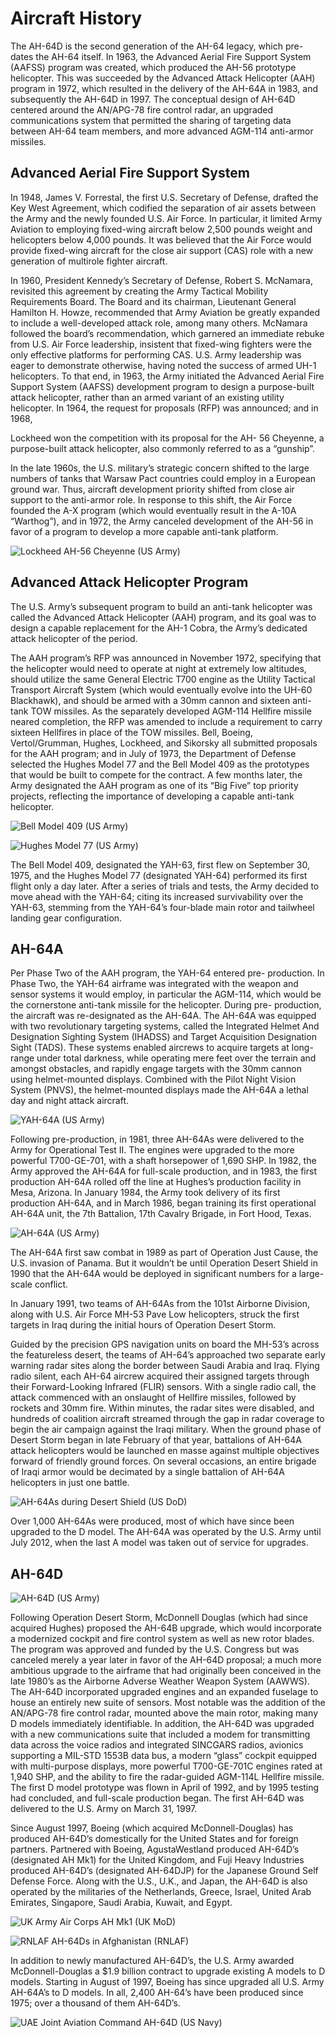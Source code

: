 # Aircraft History

The AH-64D is the second generation of the AH-64 legacy, which pre-dates the AH-64 itself. In 1963, the
Advanced Aerial Fire Support System (AAFSS) program was created, which produced the AH-56 prototype
helicopter. This was succeeded by the Advanced Attack Helicopter (AAH) program in 1972, which resulted in the
delivery of the AH-64A in 1983, and subsequently the AH-64D in 1997. The conceptual design of AH-64D centered
around the AN/APG-78 fire control radar, an upgraded communications system that permitted the sharing of
targeting data between AH-64 team members, and more advanced AGM-114 anti-armor missiles.


## Advanced Aerial Fire Support System

In 1948, James V. Forrestal, the first U.S. Secretary of Defense, drafted the Key West Agreement, which codified
the separation of air assets between the Army and the newly founded U.S. Air Force. In particular, it limited Army
Aviation to employing fixed-wing aircraft below 2,500 pounds weight and helicopters below 4,000 pounds. It was
believed that the Air Force would provide fixed-wing aircraft for the close air support (CAS) role with a new
generation of multirole fighter aircraft.

In 1960, President Kennedy’s Secretary of Defense, Robert S. McNamara, revisited this agreement by creating
the Army Tactical Mobility Requirements Board. The Board and its chairman, Lieutenant General Hamilton H.
Howze, recommended that Army Aviation be greatly expanded to include a well-developed attack role, among
many others. McNamara followed the board’s recommendation, which garnered an immediate rebuke from U.S.
Air Force leadership, insistent that fixed-wing fighters were the only effective platforms for performing CAS.
U.S. Army leadership was eager to demonstrate otherwise, having noted the success of armed UH-1 helicopters.
To that end, in 1963, the Army initiated the Advanced Aerial Fire Support System (AAFSS) development program
to design a purpose-built attack helicopter, rather than an armed variant of an existing utility helicopter. In 1964,
the request for proposals (RFP) was announced; and in 1968,                                                          

Lockheed won the competition with its proposal for the AH-
56 Cheyenne, a purpose-built attack helicopter, also
commonly referred to as a “gunship”.

In the late 1960s, the U.S. military’s strategic concern shifted
to the large numbers of tanks that Warsaw Pact countries
could employ in a European ground war. Thus, aircraft
development priority shifted from close air support to the
anti-armor role. In response to this shift, the Air Force
founded the A-X program (which would eventually result in
the A-10A “Warthog”), and in 1972, the Army canceled
development of the AH-56 in favor of a program to develop
a more capable anti-tank platform.
                                                      
                                                      
                                                      
![Lockheed AH-56 Cheyenne (US Army)            ](img/img-30-1-screen.jpg)



## Advanced Attack Helicopter Program

The U.S. Army’s subsequent program to build an anti-tank helicopter was called the Advanced Attack Helicopter
(AAH) program, and its goal was to design a capable replacement for the AH-1 Cobra, the Army’s dedicated
attack helicopter of the period.

The AAH program’s RFP was announced in November 1972, specifying that the helicopter would need to operate
at night at extremely low altitudes, should utilize the same General Electric T700 engine as the Utility Tactical
Transport Aircraft System (which would eventually evolve into the UH-60 Blackhawk), and should be armed with
a 30mm cannon and sixteen anti-tank TOW missiles. As the separately developed AGM-114 Hellfire missile neared
completion, the RFP was amended to include a requirement to carry sixteen Hellfires in place of the TOW missiles.
Bell, Boeing, Vertol/Grumman, Hughes, Lockheed, and Sikorsky all submitted proposals for the AAH program;
and in July of 1973, the Department of Defense selected the Hughes Model 77 and the Bell Model 409 as the
prototypes that would be built to compete for the contract. A few months later, the Army designated the AAH
program as one of its “Big Five” top priority projects, reflecting the importance of developing a capable anti-tank
helicopter.




![Bell Model 409 (US Army)                                   ](img/img-31-2-screen.jpg)

![Hughes Model 77 (US Army)](img/img-31-3-screen.jpg)


The Bell Model 409, designated the YAH-63, first flew on September 30, 1975, and the Hughes Model 77
(designated YAH-64) performed its first flight only a day later. After a series of trials and tests, the Army decided
to move ahead with the YAH-64; citing its increased survivability over the YAH-63, stemming from the YAH-64’s
four-blade main rotor and tailwheel landing gear configuration.


## AH-64A

Per Phase Two of the AAH program, the YAH-64 entered pre-
production. In Phase Two, the YAH-64 airframe was
integrated with the weapon and sensor systems it would
employ, in particular the AGM-114, which would be the
cornerstone anti-tank missile for the helicopter. During pre-
production, the aircraft was re-designated as the AH-64A.
The AH-64A was equipped with two revolutionary targeting
systems, called the Integrated Helmet And Designation
Sighting System (IHADSS) and Target Acquisition
Designation Sight (TADS). These systems enabled aircrews
to acquire targets at long-range under total darkness, while
operating mere feet over the terrain and amongst obstacles,
and rapidly engage targets with the 30mm cannon using
helmet-mounted displays. Combined with the Pilot Night Vision System (PNVS), the helmet-mounted displays
made the AH-64A a lethal day and night attack aircraft.

![YAH-64A (US Army)](img/img-31-4-screen.jpg)

Following pre-production, in 1981, three AH-64As were
delivered to the Army for Operational Test II. The engines
were upgraded to the more powerful T700-GE-701, with a
shaft horsepower of 1,690 SHP. In 1982, the Army approved
the AH-64A for full-scale production, and in 1983, the first
production AH-64A rolled off the line at Hughes’s production
facility in Mesa, Arizona. In January 1984, the Army took
delivery of its first production AH-64A, and in March 1986,
began training its first operational AH-64A unit, the 7th
Battalion, 17th Cavalry Brigade, in Fort Hood, Texas.

![AH-64A (US Army)                     ](img/img-31-5-screen.jpg)

The AH-64A first saw combat in 1989 as part of Operation Just Cause, the U.S. invasion of Panama. But it wouldn’t
be until Operation Desert Shield in 1990 that the AH-64A would be deployed in significant numbers for a large-
scale conflict.

In January 1991, two teams of AH-64As from the 101st Airborne
Division, along with U.S. Air Force MH-53 Pave Low helicopters, struck
the first targets in Iraq during the initial hours of Operation Desert
Storm.

Guided by the precision GPS navigation units on board the MH-53’s
across the featureless desert, the teams of AH-64’s approached two
separate early warning radar sites along the border between Saudi
Arabia and Iraq. Flying radio silent, each AH-64 aircrew acquired their
assigned targets through their Forward-Looking Infrared (FLIR)
sensors. With a single radio call, the attack commenced with an
onslaught of Hellfire missiles, followed by rockets and 30mm fire.
Within minutes, the radar sites were disabled, and hundreds of
coalition aircraft streamed through the gap in radar coverage to begin
the air campaign against the Iraqi military.
When the ground phase of Desert Storm began in late February of
that year, battalions of AH-64A attack helicopters would be launched
en masse against multiple objectives forward of friendly ground
forces. On several occasions, an entire brigade of Iraqi armor would
be decimated by a single battalion of AH-64A helicopters in just one
battle.

![AH-64As during Desert Shield (US DoD)](img/img-32-1-screen.jpg)

Over 1,000 AH-64As were produced, most of which have since been upgraded to the D model. The AH-64A was
operated by the U.S. Army until July 2012, when the last A model was taken out of service for upgrades.


## AH-64D

![AH-64D (US Army)](img/img-32-2-screen.jpg)

Following Operation Desert Storm, McDonnell Douglas
(which had since acquired Hughes) proposed the AH-64B
upgrade, which would incorporate a modernized cockpit
and fire control system as well as new rotor blades. The
program was approved and funded by the U.S. Congress
but was canceled merely a year later in favor of the AH-64D
proposal; a much more ambitious upgrade to the airframe
that had originally been conceived in the late 1980’s as the
Airborne Adverse Weather Weapon System (AAWWS).
The AH-64D incorporated upgraded engines and an
expanded fuselage to house an entirely new suite of
sensors. Most notable was the addition of the AN/APG-78
fire control radar, mounted above the main rotor, making
many D models immediately identifiable. In addition, the
AH-64D was upgraded with a new communications suite
that included a modem for transmitting data across the
voice radios and integrated SINCGARS radios, avionics
supporting a MIL-STD 1553B data bus, a modern “glass”
cockpit equipped with multi-purpose displays, more
powerful T700-GE-701C engines rated at 1,940 SHP, and
the ability to fire the radar-guided AGM-114L Hellfire missile. The first D model prototype was flown in April of
1992, and by 1995 testing had concluded, and full-scale production began. The first AH-64D was delivered to the
U.S. Army on March 31, 1997.

Since August 1997, Boeing (which acquired McDonnell-Douglas) has produced AH-64D’s domestically for the
United States and for foreign partners. Partnered with Boeing, AgustaWestland produced AH-64D’s (designated
AH Mk1) for the United Kingdom, and Fuji Heavy Industries produced AH-64D’s (designated AH-64DJP) for the
Japanese Ground Self Defense Force. Along with the U.S., U.K., and Japan, the AH-64D is also operated by the
militaries of the Netherlands, Greece, Israel, United Arab Emirates, Singapore, Saudi Arabia, Kuwait, and Egypt.


![UK Army Air Corps AH Mk1 (UK MoD)                            ](img/img-33-1-screen.jpg)

![RNLAF AH-64Ds in Afghanistan (RNLAF)](img/img-33-2-screen.jpg)


In addition to newly manufactured AH-64D’s, the U.S. Army awarded McDonnell-Douglas a $1.9 billion contract
to upgrade existing A models to D models. Starting in August of 1997, Boeing has since upgraded all U.S. Army
AH-64A’s to D models. In all, 2,400 AH-64’s have been produced since 1975; over a thousand of them AH-64D’s.




![UAE Joint Aviation Command AH-64D (US Navy)](img/img-33-3-screen.jpg)

